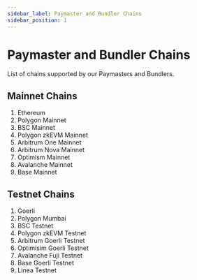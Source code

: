 ```yaml
---
sidebar_label: Paymaster and Bundler Chains
sidebar_position: 1
---
```


# Paymaster and Bundler Chains

List of chains supported by our Paymasters and Bundlers.

## Mainnet Chains
1. Ethereum
2. Polygon Mainnet
3. BSC Mainnet
4. Polygon zkEVM Mainnet
5. Arbitrum One Mainnet
6. Arbitrum Nova Mainnet
7. Optimism Mainnet
8. Avalanche Mainnet
9. Base Mainnet


## Testnet Chains

1. Goerli
2. Polygon Mumbai
3. BSC Testnet
4. Polygon zkEVM Testnet
5. Arbitrum Goerli Testnet
6. Optimisim Goerli Testnet
7. Avalanche Fuji Testnet
8. Base Goerli Testnet
9. Linea Testnet
